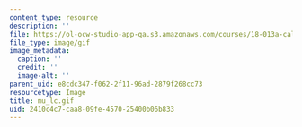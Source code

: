 ```yaml
---
content_type: resource
description: ''
file: https://ol-ocw-studio-app-qa.s3.amazonaws.com/courses/18-013a-calculus-with-applications-spring-2005/2410c4c7caa809fe457025400b06b833_mu_lc.gif
file_type: image/gif
image_metadata:
  caption: ''
  credit: ''
  image-alt: ''
parent_uid: e8cdc347-f062-2f11-96ad-2879f268cc73
resourcetype: Image
title: mu_lc.gif
uid: 2410c4c7-caa8-09fe-4570-25400b06b833
---
```


